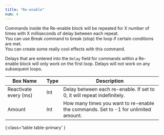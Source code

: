 ```yaml
---
title: "Re-enable"
num: 4
---
```


Commands inside the Re-enable block will be repeated for X number of times with X milliseconds of delay between each repeat.\
You can use Break command to break (stop) the loop if certain conditions are met.\
You can create some really cool effects with this command.

Delays that are entered into the `Delay` field for commands within a Re-enable block will only work on the first loop. Delays will not work on any subsequent loops.
  
| Box Name | Type | Description | 
|-------|--------|--------|
|Reactivate every (ms)|	Int|	Delay between each re-enable. If set to 0, it will repeat indefinitely.
|Amount|	Int	|How many times you want to re-enable the commands. Set to -1 for unlimited amount.
{:class='table table-primary' }







